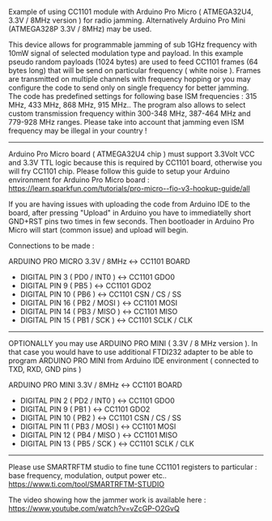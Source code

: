 Example of using CC1101 module with Arduino Pro Micro ( ATMEGA32U4, 3.3V / 8MHz version ) for radio jamming. Alternatively Arduino Pro Mini (ATMEGA328P 3.3V / 8MHz) may be used.

This device allows for programmable jamming of sub 1GHz frequency with 10mW signal of selected modulation type and payload.
In this example pseudo random payloads (1024 bytes) are used to feed CC1101 frames (64 bytes long)  that will be send on particular frequency ( white noise ).
Frames are transmitted on multiple channels with frequency hopping or you may configure the code to send only on single frequency for better jamming.
The code has predefined settings for following base ISM  frequencies : 315 MHz, 433 MHz, 868 MHz, 915 MHz.. The program also allows to select custom transmission frequency within 300-348 MHz, 387-464 MHz and 779-928 MHz ranges.
Please take into account that jamming even ISM frequency may be illegal in your country !

---

Arduino Pro Micro board ( ATMEGA32U4 chip ) must support 3.3Volt VCC and 3.3V TTL logic because this is required by CC1101 board, otherwise you will fry CC1101 chip.
Please follow this guide to setup your Arduino environment for Arduino Pro Micro board : https://learn.sparkfun.com/tutorials/pro-micro--fio-v3-hookup-guide/all

If you are having issues with uploading the code from Arduino IDE to the board, after pressing "Upload" in Arduino you have to immediatelly short GND+RST pins two times in few seconds. Then bootloader in Arduino Pro Micro will start (common issue) and upload will begin.

Connections to be made :

ARDUINO PRO MICRO 3.3V / 8MHz <-> CC1101 BOARD
- DIGITAL PIN 3  ( PD0 / INT0 ) <-> CC1101 GDO0
- DIGITAL PIN 9  ( PB5 )        <-> CC1101 GDO2
- DIGITAL PIN 10 ( PB6 )        <-> CC1101 CSN / CS / SS
- DIGITAL PIN 16 ( PB2 / MOSI ) <-> CC1101 MOSI
- DIGITAL PIN 14 ( PB3 / MISO ) <-> CC1101 MISO
- DIGITAL PIN 15 ( PB1 / SCK )  <-> CC1101 SCLK / CLK 

---

OPTIONALLY you may use ARDUINO PRO MINI ( 3.3V / 8 MHz version ). In that case you would have to use additional FTDI232 adapter to be able to program ARDUINO PRO MINI from Arduino IDE environment ( connected to TXD, RXD, GND pins )

ARDUINO PRO MINI 3.3V / 8MHz <-> CC1101 BOARD
- DIGITAL PIN 2  ( PD2 / INT0 ) <-> CC1101 GDO0
- DIGITAL PIN 9  ( PB1 )        <-> CC1101 GDO2
- DIGITAL PIN 10 ( PB2 )        <-> CC1101 CSN / CS / SS
- DIGITAL PIN 11 ( PB3 / MOSI ) <-> CC1101 MOSI
- DIGITAL PIN 12 ( PB4 / MISO ) <-> CC1101 MISO
- DIGITAL PIN 13 ( PB5 / SCK )  <-> CC1101 SCLK / CLK 

---

Please use SMARTRFTM studio to fine tune CC1101 registers to particular : base frequency, modulation, output power etc..
https://www.ti.com/tool/SMARTRFTM-STUDIO


The video showing how the jammer work is available here : https://www.youtube.com/watch?v=vZcGP-O2GvQ

